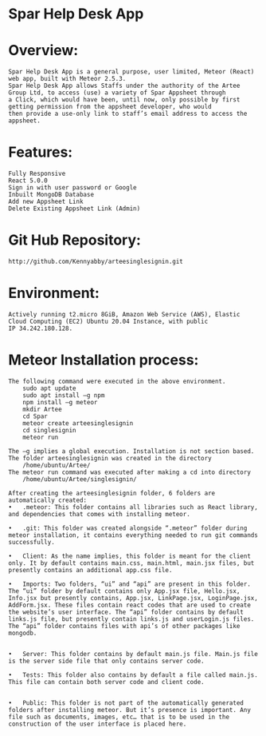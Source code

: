 # Spar Help Desk App
# Overview:
	Spar Help Desk App is a general purpose, user limited, Meteor (React) web app, built with Meteor 2.5.3.
	Spar Help Desk App allows Staffs under the authority of the Artee Group Ltd, to access (use) a variety of Spar Appsheet through
	a Click, which would have been, until now, only possible by first getting permission from the appsheet developer, who would
	then provide a use-only link to staff’s email address to access the appsheet.

# Features:
	Fully Responsive
	React 5.0.0
	Sign in with user password or Google
	Inbuilt MongoDB Database
	Add new Appsheet Link
	Delete Existing Appsheet Link (Admin)

# Git Hub Repository: 
	http://github.com/Kennyabby/arteesinglesignin.git

# Environment:
	Actively running t2.micro 8GiB, Amazon Web Service (AWS), Elastic Cloud Computing (EC2) Ubuntu 20.04 Instance, with public 
	IP 34.242.180.128.
# Meteor Installation process:
	The following command were executed in the above environment.
		sudo apt update
		sudo apt install –g npm
		npm install –g meteor
		mkdir Artee
		cd Spar
		meteor create arteesinglesignin
		cd singlesignin
		meteor run

	The –g implies a global execution. Installation is not section based.
	The folder arteesinglesignin was created in the directory
		/home/ubuntu/Artee/
	The meteor run command was executed after making a cd into directory
		/home/ubuntu/Artee/singlesignin/
		
	After creating the arteesinglesignin folder, 6 folders are automatically created:
	•	.meteor: This folder contains all libraries such as React library, and dependencies that comes with installing meteor.

	•	.git: This folder was created alongside “.meteor” folder during meteor installation, it contains everything needed to run git commands successfully.

	•	Client: As the name implies, this folder is meant for the client only. It by default contains main.css, main.html, main.jsx files, but presently contains an additional app.css file.

	•	Imports: Two folders, “ui” and “api” are present in this folder. The “ui” folder by default contains only App.jsx file, Hello.jsx, Info.jsx but presently contains, App.jsx, LinkPage.jsx, LoginPage.jsx, AddForm.jsx. These files contain react codes that are used to create the website’s user interface. The “api” folder contains by default links.js file, but presently contain links.js and userLogin.js files. The “api” folder contains files with api’s of other packages like mongodb.


	•	Server: This folder contains by default main.js file. Main.js file is the server side file that only contains server code.

	•	Tests: This folder also contains by default a file called main.js. This file can contain both server code and client code.


	•	Public: This folder is not part of the automatically generated folders after installing meteor. But it’s presence is important. Any file such as documents, images, etc… that is to be used in the construction of the user interface is placed here.

	
